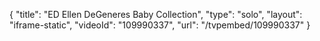 {
    "title": "ED Ellen DeGeneres Baby Collection",
    "type": "solo",
    "layout": "iframe-static",
    "videoId": "109990337",
    "url": "\/tvpembed\/109990337"
}